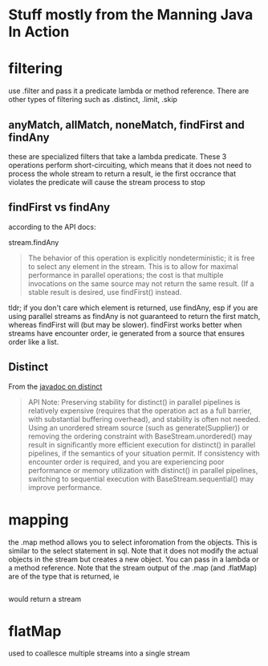 # Stuff mostly from the Manning Java In Action

# filtering
use .filter and pass it a predicate lambda or method reference.  There are other types of filtering such as 
.distinct, .limit, .skip

## anyMatch, allMatch, noneMatch, findFirst and findAny
these are specialized filters that take a lambda predicate.  These 3 operations perform short-circuiting, which means
that it does not need to process the whole stream to return a result, ie the first occrance that violates the predicate
will cause the stream process to stop

## findFirst vs findAny
according to the API docs:

stream.findAny
> The behavior of this operation is explicitly nondeterministic; it is free to select any element in the stream. 
> This is to allow for maximal performance in parallel operations; the cost is that multiple invocations on the 
> same source may not return the same result. (If a stable result is desired, use findFirst() instead.

tldr; if you don't care which element is returned, use findAny, esp if you are using parallel streams as findAny is 
not guaranteed to return the first match, whereas findFirst will (but may be slower).  findFirst works better when streams
have encounter order, ie generated from a source that ensures order like a list.

## Distinct
From the [javadoc on distinct](http://docs.oracle.com/javase/8/docs/api/java/util/stream/Stream.html#distinct--) 
> API Note:
  Preserving stability for distinct() in parallel pipelines is relatively expensive (requires that the operation
  act as a full barrier, with substantial buffering overhead), and stability is often not needed. Using an 
  unordered stream source (such as generate(Supplier)) or removing the ordering constraint with 
  BaseStream.unordered() may result in significantly more efficient execution for distinct() in parallel pipelines,
  if the semantics of your situation permit. If consistency with encounter order is required, and you are 
  experiencing poor performance or memory utilization with distinct() in parallel pipelines, switching to 
  sequential execution with BaseStream.sequential() may improve performance.

# mapping
the .map method allows you to select inforomation from the objects.  This is similar to the select statement in
sql.  Note that it does not modify the actual objects in the stream but creates a new object.  You can pass in a 
lambda or a method reference.  Note that the stream output of the .map (and .flatMap) are of the type that is returned, ie

```.map(blargh::getName)

```
would return a stream<whatever type getName returns>

# flatMap
used to coallesce multiple streams into a single stream


